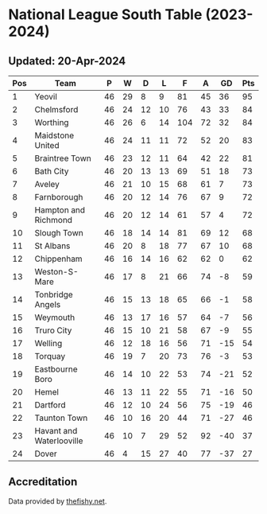 # National League South Table (2023-2024)
## Updated: 20-Apr-2024

| Pos | Team | P | W | D | L | F | A | GD | Pts |
| --- | --- | --- | --- | --- | --- | --- | --- | --- | --- |
| 1 | Yeovil | 46 | 29 | 8 | 9 | 81 | 45 | 36 | 95 |
| 2 | Chelmsford | 46 | 24 | 12 | 10 | 76 | 43 | 33 | 84 |
| 3 | Worthing | 46 | 26 | 6 | 14 | 104 | 72 | 32 | 84 |
| 4 | Maidstone United | 46 | 24 | 11 | 11 | 72 | 52 | 20 | 83 |
| 5 | Braintree Town | 46 | 23 | 12 | 11 | 64 | 42 | 22 | 81 |
| 6 | Bath City | 46 | 20 | 13 | 13 | 69 | 51 | 18 | 73 |
| 7 | Aveley | 46 | 21 | 10 | 15 | 68 | 61 | 7 | 73 |
| 8 | Farnborough | 46 | 20 | 12 | 14 | 76 | 67 | 9 | 72 |
| 9 | Hampton and Richmond | 46 | 20 | 12 | 14 | 61 | 57 | 4 | 72 |
| 10 | Slough Town | 46 | 18 | 14 | 14 | 81 | 69 | 12 | 68 |
| 11 | St Albans | 46 | 20 | 8 | 18 | 77 | 67 | 10 | 68 |
| 12 | Chippenham | 46 | 16 | 14 | 16 | 62 | 62 | 0 | 62 |
| 13 | Weston-S-Mare | 46 | 17 | 8 | 21 | 66 | 74 | -8 | 59 |
| 14 | Tonbridge Angels | 46 | 15 | 13 | 18 | 65 | 66 | -1 | 58 |
| 15 | Weymouth | 46 | 13 | 17 | 16 | 57 | 64 | -7 | 56 |
| 16 | Truro City | 46 | 15 | 10 | 21 | 58 | 67 | -9 | 55 |
| 17 | Welling | 46 | 12 | 18 | 16 | 56 | 71 | -15 | 54 |
| 18 | Torquay | 46 | 19 | 7 | 20 | 73 | 76 | -3 | 53 |
| 19 | Eastbourne Boro | 46 | 14 | 10 | 22 | 53 | 74 | -21 | 52 |
| 20 | Hemel | 46 | 13 | 11 | 22 | 55 | 71 | -16 | 50 |
| 21 | Dartford | 46 | 12 | 10 | 24 | 56 | 75 | -19 | 46 |
| 22 | Taunton Town | 46 | 10 | 16 | 20 | 44 | 71 | -27 | 46 |
| 23 | Havant and Waterlooville | 46 | 10 | 7 | 29 | 52 | 92 | -40 | 37 |
| 24 | Dover | 46 | 4 | 15 | 27 | 40 | 77 | -37 | 27 |

## Accreditation 

Data provided by [thefishy.net](https://www.thefishy.net/).